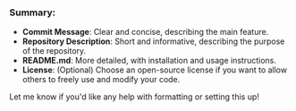 
### Summary:
- **Commit Message**: Clear and concise, describing the main feature.
- **Repository Description**: Short and informative, describing the purpose of the repository.
- **README.md**: More detailed, with installation and usage instructions.
- **License**: (Optional) Choose an open-source license if you want to allow others to freely use and modify your code.

Let me know if you'd like any help with formatting or setting this up!
